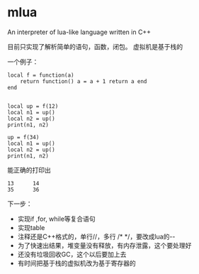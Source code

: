# mlua
An interpreter of lua-like language written in C++ 

目前只实现了解析简单的语句，函数，闭包。 虚拟机是基于栈的

一个例子：

```
local f = function(a)
    return function() a = a + 1 return a end 
end


local up = f(12)
local n1 = up()
local n2 = up()
print(n1, n2)

up = f(34)
local n1 = up()
local n2 = up()
print(n1, n2)
```
能正确的打印出
```
13      14
35      36
```
下一步：
+ 实现if ,for, while等复合语句
+ 实现table
+ 注释还是C++格式的，单行//，多行 /* */，要改成lua的--
+ 为了快速出结果，堆变量没有释放，有内存泄露，这个要处理好
+ 还没有垃圾回收GC，这个以后要加上去
+ 有时间把基于栈的虚拟机改为基于寄存器的
